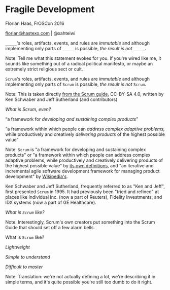 # Fragile Development

Florian Haas, FrOSCon 2016

florian@hastexo.com | @xahteiwi


`_____`'s roles, artifacts, events, and rules are _immutable_ and
although implementing only parts of `_____` is possible, _the result
is not_ `_____`.

Note: Tell me what this statement evokes for you. If you're wired like
me, it sounds like something out of a radical political manifesto, or
maybe an extremely strict religious sect or cult.


`Scrum`'s roles, artifacts, events, and rules are _immutable_ and
although implementing only parts of `Scrum` is possible, _the result
is not_ `Scrum`.

Note: This is taken directly [from the Scrum
guide](http://www.scrumguides.org/scrum-guide.html#endnote), CC-BY-SA
4.0, written by Ken Schwaber and Jeff Sutherland (and contributors)


_What is Scrum, even?_


“a framework for _developing and sustaining complex
products_”


“a framework within which people can _address complex
adaptive problems,_ while productively and creatively _delivering
products_ of the highest possible value”

Note: `Scrum` is "a framework for developing and sustaining complex
products" or "a framework within which people can address complex
adaptive problems, while productively and creatively delivering
products of the highest possible value" by [its own
definitions](http://www.scrumguides.org/scrum-guide.html), and "an
iterative and incremental agile software development framework for
managing product development" by
[Wikipedia's](https://en.wikipedia.org/wiki/Scrum_(software_development)).

Ken Schwaber and Jeff Sutherland, frequently referred to as "Ken and
Jeff", first presented `Scrum` in 1995. It had previously been "tried
and refined" at places like Individual Inc. (now a part of Reuters),
Fidelity Investments, and IDX systems (now a part of GE Healthcare).


_What is `Scrum` like?_

Note: Interestingly, Scrum's own creators put something into the Scrum
Guide that should set off a few alarm bells.


What is `Scrum` like?

_Lightweight_

_Simple to understand_

_Difficult to master_

Note: Translation: we're not actually defining a lot, we're describing
it in simple terms, and it's quite possible you're still too dumb to
do it right.
